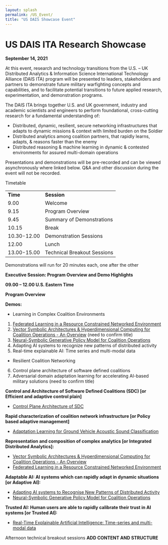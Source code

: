 ```yaml
---
layout: splash
permalink: /US_Event/
title: "US DAIS Showcase Event"
---
```


# US DAIS ITA Research Showcase
**September 14, 2021**

At this event, research and technology transitions from the U.S. – UK Distributed Analytics & Information Science International Technology Alliance (DAIS ITA) program will be presented to leaders, stakeholders and partners to demonstrate future military warfighting concepts and capabilities, and to facilitate potential transitions to future applied research, experimentation, and demonstration programs.

The DAIS ITA brings together U.S. and UK government, industry and academic scientists and engineers to perform foundational, cross-cutting research for a fundamental understanding of: 
* Distributed, dynamic, resilient, secure networking infrastructures that adapts to dynamic missions & context with limited burden on the Soldier
* Distributed analytics among coalition partners, that rapidly learns, adapts, & reasons faster than the enemy
* Distributed reasoning & machine learning in dynamic & contested environments for assured multi-domain operations

Presentations and demonstrations will be pre-recorded and can be viewed asynchronously where linked below. Q&A and other discussion during the event will not be recorded.

Timetable

<table>
  <tbody>
    <tr>
      <td><b>Time</b></td>
      <td><b>Session</b></td>
    </tr>
    <tr>
      <td>9.00</td>
      <td>Welcome</td>
    </tr>
    <tr>
      <td>9.15</td>
      <td>Program Overview</td>
    </tr>
    <tr>
      <td>9.45</td>
      <td>Summary of Demonstrations</td>
    </tr>
    <tr>
      <td>10.15</td>
      <td>Break</td>
    </tr>
    <tr>
      <td>10.30-12.00</td>
      <td>Demonstration Sessions</td>
    </tr>
    <tr>
      <td>12.00</td>
      <td>Lunch</td>
    </tr>
    <tr>
      <td>13.00-15.00</td>
      <td>Technical Breakout Sessions</td>
    </tr>
  </tbody>
</table>

Demonstrations will run for 20 minutes each, one after the other 

**Executive Session: Program Overview and Demo Highlights**

**09.00 – 12.00 U.S. Eastern Time**

**Program Overview**

**Demos:**

* Learning in Complex Coalition Environments
1.	[Federated Learning in a Resource Constrained Networked Environment](/1a08/)
2.	[Vector Symbolic Architectures & Hyperdimensional Computing for Coalition Operations - An Overview](/1a11/) (need to confirm title)
3.	[Neural-Symbolic Generative Policy Model for Coalition Operations](/1c02/)
4.	Adapting AI systems to recognize new patterns of distributed activity
5.	Real-time explainable AI: Time series and multi-modal data
* Resilient Coalition Networking
6.	Control plane architecture of software defined coalitions
7.	Adversarial domain adaptation learning for accelerating AI-based military solutions (need to confirm title)

**Control and Architecture of Software Defined Coalitions (SDC) [or Efficient and adaptive control plain]**
* [Control Plane Architecture of SDC](/2a08/)

**Rapid characterization of coalition network infrastructure [or Policy based adaptive management]** 
*	[Adaptation Learning for Ground Vehicle Acoustic Sound Classification](/2c01/)

**Representation and composition of complex analytics [or Integrated Distributed Analytics]:**
* [Vector Symbolic Architectures & Hyperdimensional Computing for Coalition Operations - An Overview](/1a11/)
* [Federated Learning in a Resource Constrained Networked Environment](/1a08/)

**Adaptable AI: AI systems which can rapidly adapt in dynamic situations [or Adaptive AI]:**
* [Adapting AI systems to Recognise New Patterns of Distributed Activity](/1c16/)
* [Neural-Symbolic Generative Policy Model for Coalition Operations](/1c02/)

**Trusted AI: Human users are able to rapidly calibrate their trust in AI systems [or Trusted AI]:**
* [Real-Time Explainable Artificial Intelligence: Time-series and multi-modal data](/1d01/)

Afternoon technical breakout sessions **ADD CONTENT AND STRUCTURE**
 



